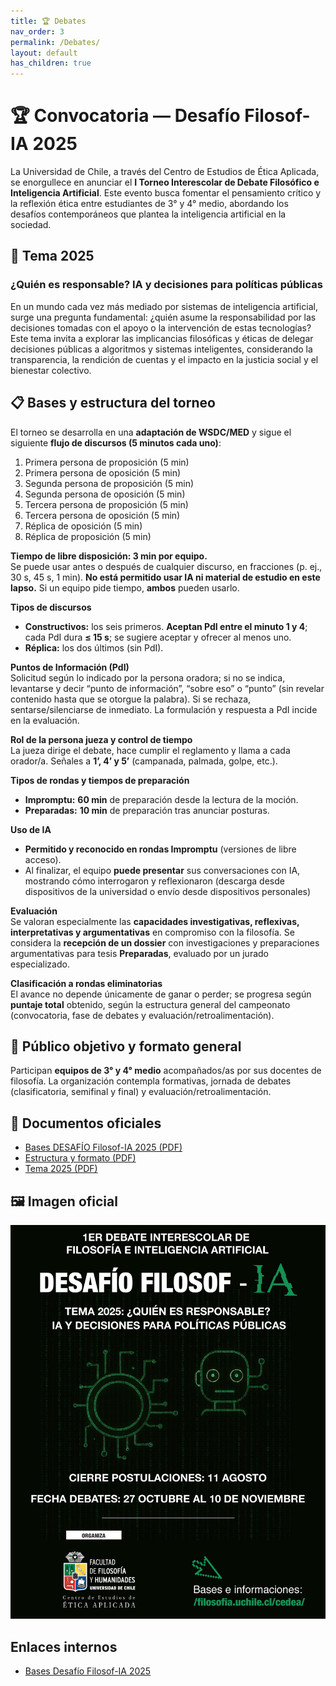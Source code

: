 ```yaml
---
title: 🏆 Debates
nav_order: 3
permalink: /Debates/
layout: default
has_children: true
---
```


# 🏆 Convocatoria — Desafío Filosof-IA 2025

La Universidad de Chile, a través del Centro de Estudios de Ética Aplicada, se enorgullece en anunciar el **I Torneo Interescolar de Debate Filosófico e Inteligencia Artificial**. Este evento busca fomentar el pensamiento crítico y la reflexión ética entre estudiantes de 3° y 4° medio, abordando los desafíos contemporáneos que plantea la inteligencia artificial en la sociedad.

## 📅 Tema 2025

### ¿Quién es responsable? IA y decisiones para políticas públicas

En un mundo cada vez más mediado por sistemas de inteligencia artificial, surge una pregunta fundamental: ¿quién asume la responsabilidad por las decisiones tomadas con el apoyo o la intervención de estas tecnologías? Este tema invita a explorar las implicancias filosóficas y éticas de delegar decisiones públicas a algoritmos y sistemas inteligentes, considerando la transparencia, la rendición de cuentas y el impacto en la justicia social y el bienestar colectivo.

## 📋 Bases y estructura del torneo

El torneo se desarrolla en una **adaptación de WSDC/MED** y sigue el siguiente **flujo de discursos (5 minutos cada uno)**:  
1. Primera persona de proposición (5 min)  
2. Primera persona de oposición (5 min)  
3. Segunda persona de proposición (5 min)  
4. Segunda persona de oposición (5 min)  
5. Tercera persona de proposición (5 min)  
6. Tercera persona de oposición (5 min)  
7. Réplica de oposición (5 min)  
8. Réplica de proposición (5 min)

**Tiempo de libre disposición: 3 min por equipo.**  
Se puede usar antes o después de cualquier discurso, en fracciones (p. ej., 30 s, 45 s, 1 min). **No está permitido usar IA ni material de estudio en este lapso.** Si un equipo pide tiempo, **ambos** pueden usarlo.

**Tipos de discursos**  
- **Constructivos:** los seis primeros. **Aceptan PdI entre el minuto 1 y 4**; cada PdI dura **≤ 15 s**; se sugiere aceptar y ofrecer al menos uno.  
- **Réplica:** los dos últimos (sin PdI).

**Puntos de Información (PdI)**  
Solicitud según lo indicado por la persona oradora; si no se indica, levantarse y decir “punto de información”, “sobre eso” o “punto” (sin revelar contenido hasta que se otorgue la palabra). Si se rechaza, sentarse/silenciarse de inmediato. La formulación y respuesta a PdI incide en la evaluación. 

**Rol de la persona jueza y control de tiempo**  
La jueza dirige el debate, hace cumplir el reglamento y llama a cada orador/a. Señales a **1’, 4’ y 5’** (campanada, palmada, golpe, etc.). 

**Tipos de rondas y tiempos de preparación**  
- **Impromptu:** **60 min** de preparación desde la lectura de la moción.  
- **Preparadas:** **10 min** de preparación tras anunciar posturas.  

**Uso de IA**  
- **Permitido y reconocido en rondas Impromptu** (versiones de libre acceso).  
- Al finalizar, el equipo **puede presentar** sus conversaciones con IA, mostrando cómo interrogaron y reflexionaron (descarga desde dispositivos de la universidad o envío desde dispositivos personales)

**Evaluación**  
Se valoran especialmente las **capacidades investigativas, reflexivas, interpretativas y argumentativas** en compromiso con la filosofía. Se considera la **recepción de un dossier** con investigaciones y preparaciones argumentativas para tesis **Preparadas**, evaluado por un jurado especializado.

**Clasificación a rondas eliminatorias**  
El avance no depende únicamente de ganar o perder; se progresa según **puntaje total** obtenido, según la estructura general del campeonato (convocatoria, fase de debates y evaluación/retroalimentación).

## 👥 Público objetivo y formato general

Participan **equipos de 3° y 4° medio** acompañados/as por sus docentes de filosofía. La organización contempla formativas, jornada de debates (clasificatoria, semifinal y final) y evaluación/retroalimentación.

## 📑 Documentos oficiales

- [Bases DESAFÍO Filosof-IA 2025 (PDF)](./2025/Bases_Desafio_FilosofIA_2025.pdf)  
- [Estructura y formato (PDF)](/2025/Estructura_y_formato_2025.pdf)  
- [Tema 2025 (PDF)](/2025/Tema_2025.pdf)

## 🖼️ Imagen oficial

![Imagen oficial del Desafío Filosof-IA 2025](./2025/Imagen_Oficial_Desafio_FilosofIA_2025.png)

## Enlaces internos

- [Bases Desafío Filosof-IA 2025](./2025/Bases-2025.md)
